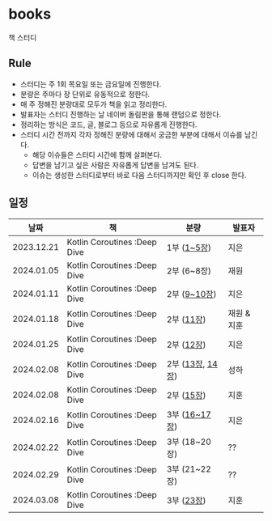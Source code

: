 # books

책 스터디

## Rule

- 스터디는 주 1회 목요일 또는 금요일에 진행한다.
- 분량은 주마다 장 단위로 유동적으로 정한다.
- 매 주 정해진 분량대로 모두가 책을 읽고 정리한다.
- 발표자는 스터디 진행하는 날 네이버 돌림판을 통해 랜덤으로 정한다.
- 정리하는 방식은 코드, 글, 블로그 등으로 자유롭게 진행한다.
- 스터디 시간 전까지 각자 정해진 분량에 대해서 궁금한 부분에 대해서 이슈를 남긴다.
  - 해당 이슈들은 스터디 시간에 함께 살펴본다.
  - 답변을 남기고 싶은 사람은 자유롭게 답변을 남겨도 된다.
  - 이슈는 생성한 스터디로부터 바로 다음 스터디까지만 확인 후 close 한다.

## 일정

| 날짜       | 책                           | 분량                 | 발표자      |
| ---------- | ---------------------------- | -------------------- | ----------- |
| 2023.12.21 | Kotlin Coroutines :Deep Dive | 1부 ([1~5장])        | 지은        |
| 2024.01.05 | Kotlin Coroutines :Deep Dive | 2부 (6~8장)          | 재원        |
| 2024.01.11 | Kotlin Coroutines :Deep Dive | 2부 ([9~10장])       | 지은        |
| 2024.01.18 | Kotlin Coroutines :Deep Dive | 2부 ([11장])         | 재원 & 지훈 |
| 2024.01.25 | Kotlin Coroutines :Deep Dive | 2부 ([12장])         | 지은        |
| 2024.02.08 | Kotlin Coroutines :Deep Dive | 2부 ([13장], [14장]) | 성하        |
| 2024.02.08 | Kotlin Coroutines :Deep Dive | 2부 ([15장])         | 지훈        |
| 2024.02.16 | Kotlin Coroutines :Deep Dive | 3부 ([16~17장])        | 지은         |
| 2024.02.22 | Kotlin Coroutines :Deep Dive | 3부 (18~20장)        | ??          |
| 2024.02.29 | Kotlin Coroutines :Deep Dive | 3부 (21~22장)        | ??          |
| 2024.03.08 | Kotlin Coroutines :Deep Dive | 3부 ([23장])         | 지훈        |

[1~5장]: https://wotosts.github.io/kotlin/kotlin-kotlin-coroutine-deep-dive-15/
[9~10장]: https://wotosts.github.io/kotlin/kotlin-kotlin-coroutine-deep-dive-910/
[11장]: https://bossm0n5t3r.github.io/books/kotlin-coroutines-chapter11/
[12장]: https://wotosts.github.io/kotlin/kotlin-coroutine-deep-dive-12/
[13장]: https://haesom.notion.site/13-85f512767e3b46ef92fb45fdc7250d21
[14장]: https://haesom.notion.site/14-afa72222e5af46b7af7a8d88ae8cc60e
[15장]: https://bossm0n5t3r.github.io/books/kotlin-coroutines-chapter15/
[16~17장]: https://wotosts.github.io/kotlin/kotlin-kotlin-coroutine-deep-dive-16-17/
[23장]: https://bossm0n5t3r.github.io/books/kotlin-coroutines-chapter23/
